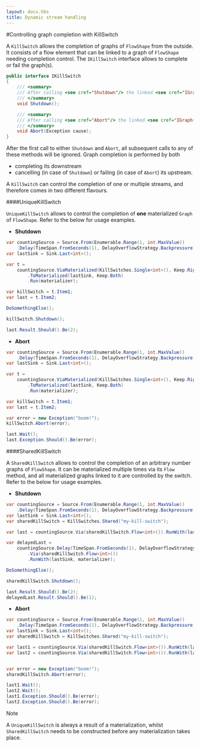 ```yaml
---
layout: docs.hbs
title: Dynamic stream handling
---
```


#Controlling graph completion with KillSwitch

A ``KillSwitch`` allows the completion of graphs of ``FlowShape`` from the outside. It consists of a flow element that
can be linked to a graph of ``FlowShape`` needing completion control.
The ``IKillSwitch`` interface allows to complete or fail the graph(s).

```csharp
public interface IKillSwitch
{
    /// <summary>
    /// After calling <see cref="Shutdown"/> the linked <see cref="IGraph{TShape}"/>s of <see cref="FlowShape{TIn,TOut}"/> are completed normally.
    /// </summary>
    void Shutdown();

    /// <summary>
    /// After calling <see cref="Abort"/> the linked <see cref="IGraph{TShape}"/>s of <see cref="FlowShape{TIn,TOut}"/> are failed.
    /// </summary>
    void Abort(Exception cause);
}
```

After the first call to either ``Shutdown`` and ``Abort``, all subsequent calls to any of these methods will be ignored.
Graph completion is performed by both

* completing its downstream
* cancelling (in case of ``Shutdown``) or failing (in case of ``Abort``) its upstream.

A ``KillSwitch`` can control the completion of one or multiple streams, and therefore comes in two different flavours.

####UniqueKillSwitch

``UniqueKillSwitch`` allows to control the completion of **one** materialized ``Graph`` of ``FlowShape``. Refer to the
below for usage examples.

* **Shutdown**

```csharp
var countingSource = Source.From(Enumerable.Range(1, int.MaxValue))
    .Delay(TimeSpan.FromSeconds(1), DelayOverflowStrategy.Backpressure);
var lastSink = Sink.Last<int>();

var t =
    countingSource.ViaMaterialized(KillSwitches.Single<int>(), Keep.Right)
        .ToMaterialized(lastSink, Keep.Both)
        .Run(materializer);

var killSwitch = t.Item1;
var last = t.Item2;

DoSomethingElse();

killSwitch.Shutdown();

last.Result.Should().Be(2);
```

* **Abort**

```csharp
var countingSource = Source.From(Enumerable.Range(1, int.MaxValue))
    .Delay(TimeSpan.FromSeconds(1), DelayOverflowStrategy.Backpressure);
var lastSink = Sink.Last<int>();

var t =
    countingSource.ViaMaterialized(KillSwitches.Single<int>(), Keep.Right)
        .ToMaterialized(lastSink, Keep.Both)
        .Run(materializer);

var killSwitch = t.Item1;
var last = t.Item2;

var error = new Exception("boom!");
killSwitch.Abort(error);

last.Wait();
last.Exception.Should().Be(error);
```

####SharedKillSwitch

A ``SharedKillSwitch`` allows to control the completion of an arbitrary number graphs of ``FlowShape``. It can be
materialized multiple times via its ``Flow`` method, and all materialized graphs linked to it are controlled by the switch.
Refer to the below for usage examples.

* **Shutdown**

```csharp
var countingSource = Source.From(Enumerable.Range(1, int.MaxValue))
    .Delay(TimeSpan.FromSeconds(1), DelayOverflowStrategy.Backpressure);
var lastSink = Sink.Last<int>();
var sharedKillSwitch = KillSwitches.Shared("my-kill-switch");

var last = countingSource.Via(sharedKillSwitch.Flow<int>()).RunWith(lastSink, materializer);

var delayedLast =
    countingSource.Delay(TimeSpan.FromSeconds(1), DelayOverflowStrategy.Backpressure)
        .Via(sharedKillSwitch.Flow<int>())
        .RunWith(lastSink, materializer);

DoSomethingElse();

sharedKillSwitch.Shutdown();

last.Result.Should().Be(2);
delayedLast.Result.Should().Be(1);
```

* **Abort**

```csharp
var countingSource = Source.From(Enumerable.Range(1, int.MaxValue))
    .Delay(TimeSpan.FromSeconds(1), DelayOverflowStrategy.Backpressure);
var lastSink = Sink.Last<int>();
var sharedKillSwitch = KillSwitches.Shared("my-kill-switch");

var last1 = countingSource.Via(sharedKillSwitch.Flow<int>()).RunWith(lastSink, materializer);
var last2 = countingSource.Via(sharedKillSwitch.Flow<int>()).RunWith(lastSink, materializer);


var error = new Exception("boom!");
sharedKillSwitch.Abort(error);

last1.Wait();
last2.Wait();
last1.Exception.Should().Be(error);
last2.Exception.Should().Be(error);
```

> [!NOTE]
> A ``UniqueKillSwitch`` is always a result of a materialization, whilst ``SharedKillSwitch`` needs to be constructed before any materialization takes place.
